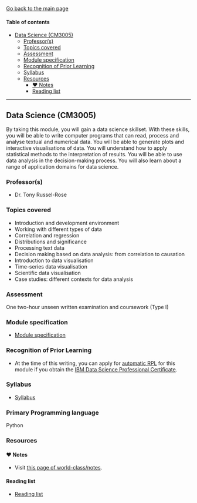 [Go back to the main page](../../../README.md)

#### Table of contents

- [Data Science (CM3005)](#data-science-cm3005)
  - [Professor(s)](#professors)
  - [Topics covered](#topics-covered)
  - [Assessment](#assessment)
  - [Module specification](#module-specification)
  - [Recognition of Prior Learning](#recognition-of-prior-learning)
  - [Syllabus](#syllabus)
  - [Resources](#resources)
    - [:heart: Notes](#heart-notes)
    - [Reading list](#reading-list)

---

## Data Science (CM3005)

By taking this module, you will gain a data science skillset. With
these skills, you will be able to write computer programs that can
read, process and analyse textual and numerical data. You will be able
to generate plots and interactive visualisations of data. You will
understand how to apply statistical methods to the interpretation of
results. You will be able to use data analysis in the decision-making
process. You will also learn about a range of application domains for
data science.

### Professor(s)

- Dr. Tony Russel-Rose

### Topics covered

- Introduction and development environment
- Working with different types of data
- Correlation and regression
- Distributions and significance
- Processing text data
- Decision making based on data analysis: from correlation to causation
- Introduction to data visualisation
- Time-series data visualisation
- Scientific data visualisation
- Case studies: different contexts for data analysis

### Assessment

One two-hour unseen written examination and coursework (Type I)

### Module specification

- [Module specification](https://github.com/world-class/binary-assets/blob/master/modules/module-specification/CM3005_DS-Module-Spec.pdf)

### Recognition of Prior Learning

- At the time of this writing, you can apply for [automatic RPL](https://london.ac.uk/applications/how-apply/recognition-prior-learning/recognition-and-accreditation-prior-learning-3) for this module if you obtain the [IBM Data Science Professional Certificate](https://www.coursera.org/professional-certificates/ibm-data-science).

### Syllabus

- [Syllabus](https://github.com/world-class/binary-assets/blob/master/modules/syllabi/Syllabus_CM3005_DS.pdf)

### Primary Programming language

Python

### Resources

#### :heart: Notes

- Visit [this page of world-class/notes](https://github.com/world-class/notes/tree/master/level-6/data-science).

#### Reading list

- [Reading list](https://github.com/world-class/binary-assets/blob/master/modules/cm3005-ds/CM3005_reading_list.pdf)

